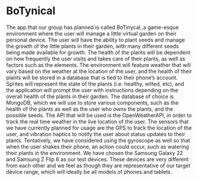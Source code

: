 # BoTynical

The app that our group has planned is called BoTinycal, a game-esque environment where the user will manage a little virtual garden on their personal device. The user will have the ability to plant seeds and manage the growth of the little plants in their garden, with many different seeds being made available for growth. The health of the plants will be dependent on how frequently the user visits and takes care of their plants, as well as factors such as the elements. The environment will feature weather that will vary based on the weather at the location of the user, and the health of their plants will be stored in a database that is tied to their phone’s account. Sprites will represent the state of the plants (i.e. healthy, wilted, etc), and the application will prompt the user with instructions depending on the overall health of the plants in their garden. The database of choice is MongoDB, which we will use to store various components, such as the health of the plants as well as the user who owns the plants, and the possible seeds. The API that will be used is the OpenWeatherAPI, in order to track the real time weather in the live location of the user. The sensors that we have currently planned for usage are the GPS to track the location of the user, and vibration haptics to notify the user about status updates to their plants. Tentatively, we have considered using the gyroscope as well so that when the user shakes their phone, an action could occur, such as watering their plants in the environment. We have chosen the Samsung Galaxy 22 and Samsung Z Flip 6 as our test devices. These devices are very different from each other and we feel as though they are representative of our target device range, which will ideally be all models of phones and tablets. 
